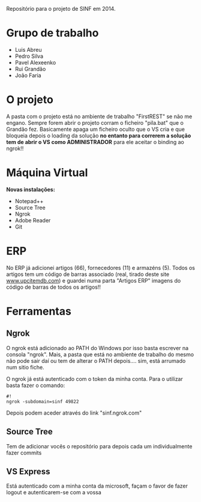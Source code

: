 Repositório para o projeto de SINF em 2014.

# Grupo de trabalho #
* Luis Abreu
* Pedro Silva
* Pavel Alexeenko
* Rui Grandão
* João Faria

# O projeto #
A pasta com o projeto está no ambiente de trabalho "FirstREST" se não me engano. Sempre forem abrir o projeto corram o ficheiro "pila.bat" que o Grandão fez. Basicamente apaga um ficheiro oculto que o VS cria e que bloqueia depois o loading da solução **no entanto para correrem a solução tem de abrir o VS como ADMINISTRADOR** para ele aceitar o binding ao ngrok!!

# Máquina Virtual #

**Novas instalações:**

* Notepad++
* Source Tree
* Ngrok
* Adobe Reader
* Git

# ERP #
No ERP já adicionei artigos (66), fornecedores (11) e armazéns (5).
Todos os artigos tem um código de barras associado (real, tirado deste site www.upcitemdb.com) e guardei numa parta "Artigos ERP" imagens do código de barras de todos os artigos!!


# Ferramentas #

## Ngrok ##
O ngrok está adicionado ao PATH do Windows por isso basta escrever na consola "ngrok". Mais, a pasta que está no ambiente de trabalho do mesmo não pode sair daí ou tem de alterar o PATH depois.... sim, está arrumado num sitio fiche.

O ngrok já está autenticado com o token da minha conta. Para o utilizar basta fazer o comando: 

```
#!
ngrok -subdomain=sinf 49822

```

Depois podem aceder através do link "sinf.ngrok.com"

## Source Tree ##
Tem de adicionar vocês o repositório para depois cada um individualmente fazer commits

## VS Express ##
Está autenticado com a minha conta da microsoft, façam o favor de fazer logout e autenticarem-se com a vossa